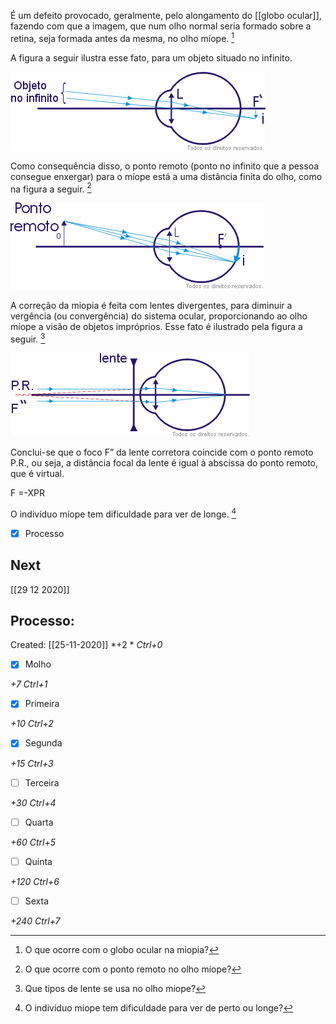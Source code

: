 É um defeito provocado, geralmente, pelo alongamento do [[globo ocular]], fazendo com que a imagem, que num olho normal seria formado sobre a retina, seja formada antes da mesma, no olho míope. [^1]

[^1]: O que ocorre com o globo ocular na miopia?

A figura a seguir ilustra esse fato, para um objeto situado no infinito.

![](Imagens/Pasted%20image%2020200926230741.png)

Como consequência disso, o ponto remoto (ponto no infinito que a pessoa consegue enxergar) para o míope está a uma distância finita do olho, como na figura a seguir. [^2]

[^2]: O que ocorre com o ponto remoto no olho miope?


![](Imagens/Pasted%20image%2020200926230820.png)

A correção da miopia é feita com lentes divergentes, para diminuir a vergência (ou convergência) do sistema ocular, proporcionando ao olho míope a visão de objetos impróprios. Esse fato é ilustrado pela figura a seguir. [^3]

[^3]: Que tipos de lente se usa no olho miope?


![](Imagens/Pasted%20image%2020200926230851.png)

Conclui-se que o foco F” da lente corretora coincide com o ponto remoto P.R., ou seja, a distância focal da lente é igual à abscissa do ponto remoto, que é virtual.

F =-XPR

O indivíduo míope tem dificuldade para ver de longe. [^4]

[^4]: O indivíduo miope tem dificuldade para ver de perto ou longe?

- [x] Processo 

## Next
[[29 12 2020]]
## Processo:
Created: [[25-11-2020]]
*+2 *  *Ctrl+0*
- [x] Molho  

*+7*  *Ctrl+1*

- [x] Primeira 

*+10*  *Ctrl+2*

- [x] Segunda

*+15*  *Ctrl+3*

- [ ] Terceira 

*+30*  *Ctrl+4*

- [ ] Quarta 

*+60*  *Ctrl+5*

- [ ] Quinta 

*+120*  *Ctrl+6*

- [ ] Sexta 

*+240*  *Ctrl+7*